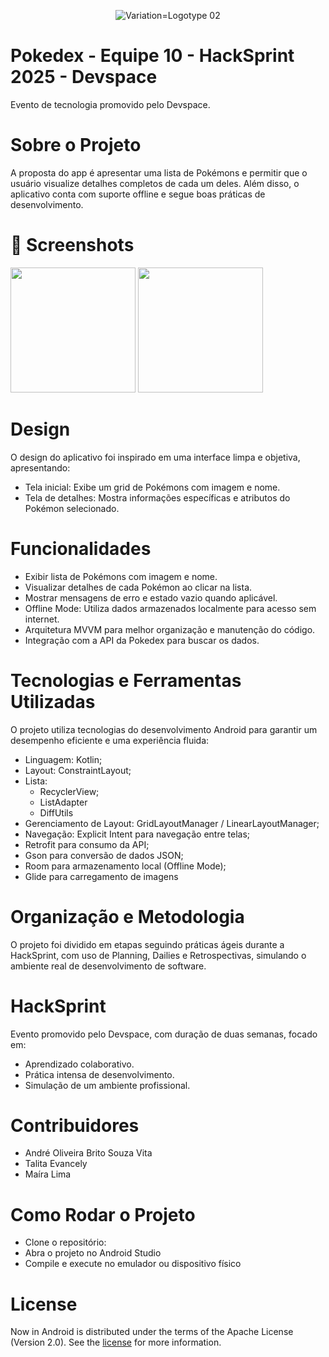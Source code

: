 <div align="center">
   
   ![Variation=Logotype 02](https://github.com/colussicode/FinTrack/assets/54089435/c5b55d7c-2b31-450e-8dc5-86473e9566d1)

</div>

Pokedex - Equipe 10 - HackSprint 2025 - Devspace 
==========================
Evento de tecnologia promovido pelo Devspace.

# Sobre o Projeto
A proposta do app é apresentar uma lista de Pokémons e permitir que o usuário visualize detalhes completos de cada um deles. Além disso, o aplicativo conta com suporte offline e segue boas práticas de desenvolvimento.

# :camera_flash: Screenshots
<!-- You can add more screenshots here if you like -->
<img src="https://github.com/user-attachments/assets/5e9d3ac4-7ccc-4162-a9e9-68f64f2aa637" width=200/> <img src="https://github.com/user-attachments/assets/c05b26bb-967e-4483-8e8a-0fe5bdcd7df2" width=200/>

# Design
O design do aplicativo foi inspirado em uma interface limpa e objetiva, apresentando:
- Tela inicial: Exibe um grid de Pokémons com imagem e nome.
- Tela de detalhes: Mostra informações específicas e atributos do Pokémon selecionado.

# Funcionalidades
- Exibir lista de Pokémons com imagem e nome.
- Visualizar detalhes de cada Pokémon ao clicar na lista.
- Mostrar mensagens de erro e estado vazio quando aplicável.
- Offline Mode: Utiliza dados armazenados localmente para acesso sem internet.
- Arquitetura MVVM para melhor organização e manutenção do código.
- Integração com a API da Pokedex para buscar os dados.

# Tecnologias e Ferramentas Utilizadas
O projeto utiliza tecnologias do desenvolvimento Android para garantir um desempenho eficiente e uma experiência fluida:
- Linguagem: Kotlin;
- Layout: ConstraintLayout;
- Lista:
   - RecyclerView;
   - ListAdapter
   - DiffUtils
- Gerenciamento de Layout: GridLayoutManager / LinearLayoutManager;
- Navegação: Explicit Intent para navegação entre telas;
- Retrofit para consumo da API;
- Gson para conversão de dados JSON; 
- Room para armazenamento local (Offline Mode);
- Glide para carregamento de imagens

# Organização e Metodologia
O projeto foi dividido em etapas seguindo práticas ágeis durante a HackSprint, com uso de Planning, Dailies e Retrospectivas, simulando o ambiente real de desenvolvimento de software.

# HackSprint
Evento promovido pelo Devspace, com duração de duas semanas, focado em:
- Aprendizado colaborativo.
- Prática intensa de desenvolvimento.
- Simulação de um ambiente profissional.

# Contribuidores
- André Oliveira Brito Souza Vita
- Talita Evancely
- Maíra Lima

# Como Rodar o Projeto
- Clone o repositório:
- Abra o projeto no Android Studio
- Compile e execute no emulador ou dispositivo físico

# License

Now in Android is distributed under the terms of the Apache License (Version 2.0). See the
[license](LICENSE) for more information.

